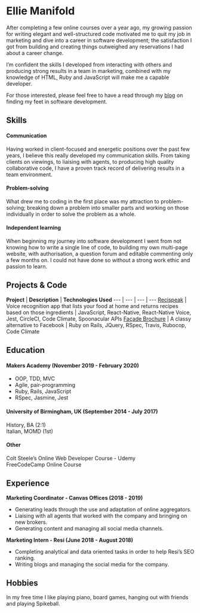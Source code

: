 # Ellie Manifold

After completing a few online courses over a year ago, my growing passion for writing elegant and well-structured code motivated me to quit my job in marketing and dive into a career in software development; the satisfaction I got from building and creating things outweighed any reservations I had about a career change.   
   
I’m confident the skills I developed from interacting with others and producing strong results in a team in marketing, combined with my knowledge of HTML, Ruby and JavaScript will make me a capable developer.   

For those interested, please feel free to have a read through my [blog](https://dev.to/emanifold) on finding my feet in software development.


## Skills

#### Communication
Having worked in client-focused and energetic positions over the past few years, I believe this really developed my communication skills. From taking clients on viewings, to liaising with agents, to producing high quality collaborative code, I have a proven track record of delivering results in a team environment. 

#### Problem-solving
What drew me to coding in the first place was my attraction to problem-solving; breaking down a problem into smaller parts and working on those individually in order to solve the problem as a whole. 

#### Independent learning
When beginning my journey into software development I went from not knowing how to write a single line of code, to building my own multi-page website, with authorisation, a question forum and editable commenting only a few months on. I could not have done so without a strong work ethic and passion to learn. 

## Projects & Code

**Project** | **Description** | **Technologies Used**
--- | --- | --- | ---
[Recispeak](https://github.com/dbacall/Recispeak) | Voice recognition app that lists your food at home and returns recipes based on those ingredients | JavaScript, React-Native, React-Native Voice, Jest, CircleCI, Code Climate, Spoonacular APIs
[Façade Brochure](https://github.com/EManifold/acebook-zuckermen) | A classy alternative to Facebook | Ruby on Rails, JQuery, RSpec, Travis, Rubocop, Code Climate

## Education

#### Makers Academy (November 2019 - February 2020)

- OOP, TDD, MVC
- Agile, pair-programming
- Ruby, Rails, JavaScript
- RSpec, Jasmine, Jest

#### University of Birmingham, UK (September 2014 - July 2017)
History, BA (2:1)  
Italian, MOMD (1st)  

#### Other
Colt Steele’s Online Web Developer Course - Udemy  
FreeCodeCamp Online Course  

## Experience

**Marketing Coordinator - Canvas Offices (2018 - 2019)**
- Generating leads through the use and adaptation of online aggregators.
- Liaising with all agents that worked with the company and bringing on new brokers.
- Generating content and managing all social media channels.

**Marketing Intern - Resi (June 2018 - August 2018)**
- Completing analytical and data oriented tasks in order to help Resi’s SEO ranking.
- Writing blogs and managing the social media for the company.

## Hobbies
In my free time I like playing piano, board games, hanging out with friends and playing Spikeball.  
